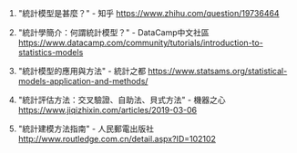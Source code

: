 

1. "統計模型是甚麼？" - 知乎
https://www.zhihu.com/question/19736464

2. "統計學簡介：何謂統計模型？" - DataCamp中文社區
https://www.datacamp.com/community/tutorials/introduction-to-statistics-models

3. "統計模型的應用與方法" - 統計之都
https://www.statsams.org/statistical-models-application-and-methods/

4. "統計評估方法：交叉驗證、自助法、貝式方法" - 機器之心
https://www.jiqizhixin.com/articles/2019-03-06

5. "統計建模方法指南" - 人民郵電出版社
http://www.routledge.com.cn/detail.aspx?ID=102102